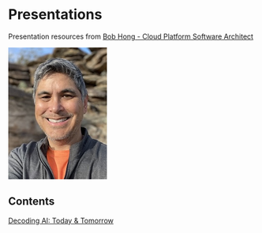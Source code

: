 # Presentations

Presentation resources from [Bob Hong - Cloud Platform Software Architect](https://www.linkedin.com/in/bob-hong-cloud-platform?utm_source=share&utm_campaign=share_via&utm_content=profile&utm_medium=ios_app)

![Bob_Hong](./Bob_Hong.jpg)

## Contents

[Decoding AI: Today & Tomorrow](./decoding-ai/README.md)